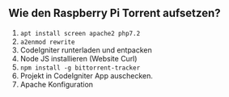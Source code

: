 ## Wie den Raspberry Pi Torrent aufsetzen?
1. `apt install screen apache2 php7.2`
2. `a2enmod rewrite`
3. CodeIgniter runterladen und entpacken
4. Node JS installieren (Website Curl)
5. `npm install -g bittorrent-tracker`
6. Projekt in CodeIgniter App auschecken.
7. Apache Konfiguration
